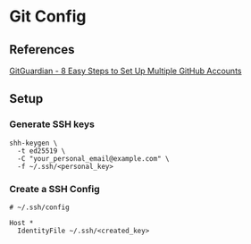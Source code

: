 # Git Config

## References

[GitGuardian - 8 Easy Steps to Set Up Multiple GitHub Accounts](https://blog.gitguardian.com/8-easy-steps-to-set-up-multiple-git-accounts/)

## Setup

### Generate SSH keys

```shell
shh-keygen \
  -t ed25519 \
  -C "your_personal_email@example.com" \
  -f ~/.ssh/<personal_key>
```

### Create a SSH Config

```
# ~/.ssh/config

Host *
  IdentityFile ~/.ssh/<created_key>
```
